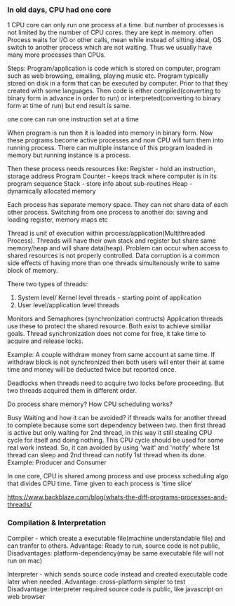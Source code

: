 ### In old days, CPU had one core

1 CPU core can only run one process at a time. but number of processes is not limited by the number of CPU cores. they are kept in memory. often Process waits for I/O or other calls, mean while instead of sitting ideal, OS switch to another process which are not waiting. Thus we usually have many more processes than CPUs. 

Steps:
Program/application is code which is stored on computer, program such as web browsing, emailing, playing music etc. Program typically stored on disk in a form that can be executed by computer. Prior to that they created with some languages. Then code is either compiled(converting to binary form in advance in order to run) or interpreted(converting to binary form at time of run) but end result is same. 

one core can run one instruction set at a time

When program is run then it is loaded into memory in binary form. Now these programs become active processes and now CPU will turn them into running process. There can multiple instance of this program loaded in memory but running instance is a process.

Then these process needs resources like:
Register - hold an instruction, storage address
Program Counter - keeps track where computer is in its program sequence
Stack - store info about sub-routines
Heap - dynamically allocated memory

Each process has separate memory space. They can not share data of each other process. Switching from one process to another do: saving and loading register, memory maps etc

Thread is unit of execution within process/application(Multithreaded Process). Threads will have their own stack and register but share same memory/heap and will share data(heap). Problem can occur when access to shared resources is not properly controlled. Data corruption is a common side effects of having more than one threads simultenously write to same block of memory.

There two types of threads: 
1) System level/ Kernel level threads - starting point of application
2) User level/application level threads 

Monitors and Semaphores (synchronization contructs)
Application threads use these to protect the shared resource. Both exist to achieve similiar goals. Thread synchronization does not come for free, it take time to acquire and release locks.

Example: A couple withdraw money from same account at same time. If withdraw block is not synchronized then both users will enter their at same time and money will be deducted twice but reported once.



Deadlocks
when threads need to acquire two locks before proceeding. But two threads acquired them in different order.


Do process share memory?
How CPU scheduling works?
	

Busy Waiting and how it can be avoided?
if threads waits for another thread to complete because some sort dependency between two. then first thread is active but only waiting for 2nd thread, in this way it still stealing CPU cycle for itself and doing nothing. This CPU cycle should be used for some real work instead. So, it can avoided by using 'wait' and 'notify' where 1st thread can sleep and 2nd thread can notify 1st thread when its done.
Example: Producer and Consumer	




In one core, CPU is shared among process and use process scheduling algo that divides CPU time. Time given to each process is 'time slice'


https://www.backblaze.com/blog/whats-the-diff-programs-processes-and-threads/

### Compilation & Interpretation

Compiler - which create a executable file(machine understandable file) and can tranfer to others.
 Advantage:
  Ready to run, source code is not public, 
 Disadvantages:
  platform-dependency(may be same executable file will not run on mac)

Interpreter - which sends source code instead and created executable code later when needed. 
Advantage:
  cross-platform
  simpler to test
Disadvantage:
  interpreter required
  source code is public, like javascript on web browser

